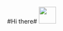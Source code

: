 #Hi there# <img src="https://media.tenor.com/images/fbe87eaae3021042c02739d0634306f2/tenor.gif" width = "40px" height="40px" />
